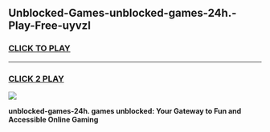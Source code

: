 
## Unblocked-Games-unblocked-games-24h.-Play-Free-uyvzl
<h3>
<a href="https://premium76.site?title=unblocked-games-24h.&ref=20A">CLICK TO PLAY</a></h3>
<hr>

<h3>
<a href="https://premium76.site?title=unblocked-games-24h.&ref=20A">CLICK 2 PLAY</a>
  
</h3>

<a href="https://premium76.site?title=unblocked-games-24h.&ref=20A"><img src="https://clearcache.store/games.png"></a>


**unblocked-games-24h. games unblocked: Your Gateway to Fun and Accessible Online Gaming**
